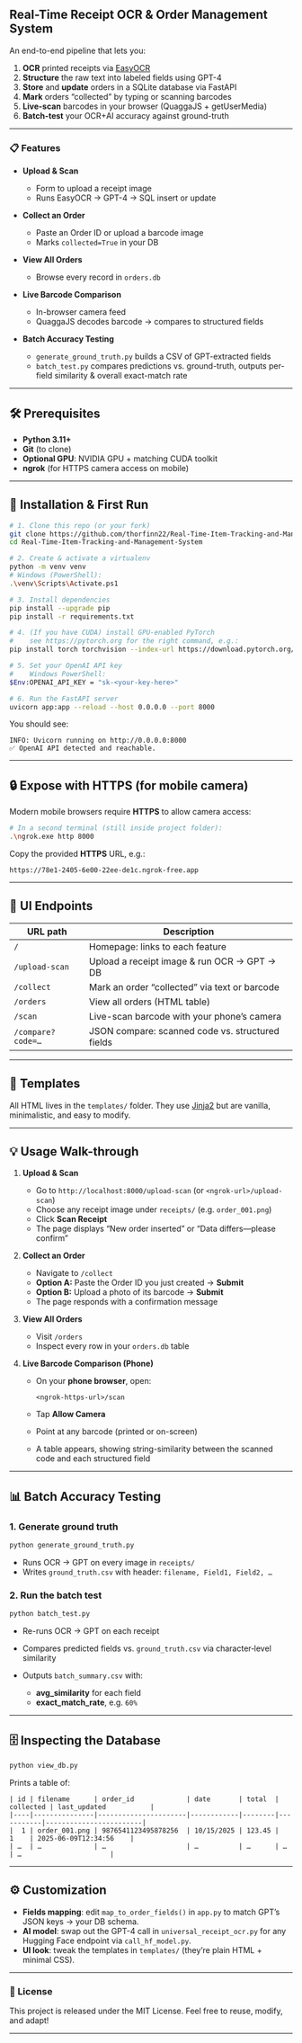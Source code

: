 ## Real-Time Receipt OCR & Order Management System

An end-to-end pipeline that lets you:

1. **OCR** printed receipts via [EasyOCR](https://github.com/JaidedAI/EasyOCR)
2. **Structure** the raw text into labeled fields using GPT-4
3. **Store** and **update** orders in a SQLite database via FastAPI
4. **Mark** orders “collected” by typing or scanning barcodes
5. **Live-scan** barcodes in your browser (QuaggaJS + getUserMedia)
6. **Batch-test** your OCR+AI accuracy against ground-truth

---

### 📋 Features

* **Upload & Scan**

  * Form to upload a receipt image
  * Runs EasyOCR → GPT-4 → SQL insert or update
* **Collect an Order**

  * Paste an Order ID or upload a barcode image
  * Marks `collected=True` in your DB
* **View All Orders**

  * Browse every record in `orders.db`
* **Live Barcode Comparison**

  * In-browser camera feed
  * QuaggaJS decodes barcode → compares to structured fields
* **Batch Accuracy Testing**

  * `generate_ground_truth.py` builds a CSV of GPT-extracted fields
  * `batch_test.py` compares predictions vs. ground-truth, outputs per-field similarity & overall exact-match rate

---

## 🛠️ Prerequisites

* **Python 3.11+**
* **Git** (to clone)
* **Optional GPU**: NVIDIA GPU + matching CUDA toolkit
* **ngrok** (for HTTPS camera access on mobile)

---

## 🚀 Installation & First Run

```bash
# 1. Clone this repo (or your fork)
git clone https://github.com/thorfinn22/Real-Time-Item-Tracking-and-Management-System.git
cd Real-Time-Item-Tracking-and-Management-System

# 2. Create & activate a virtualenv
python -m venv venv
# Windows (PowerShell):
.\venv\Scripts\Activate.ps1

# 3. Install dependencies
pip install --upgrade pip
pip install -r requirements.txt

# 4. (If you have CUDA) install GPU-enabled PyTorch
#    see https://pytorch.org for the right command, e.g.:
pip install torch torchvision --index-url https://download.pytorch.org/whl/cu117

# 5. Set your OpenAI API key
#    Windows PowerShell:
$Env:OPENAI_API_KEY = "sk-<your-key-here>"

# 6. Run the FastAPI server
uvicorn app:app --reload --host 0.0.0.0 --port 8000
```

You should see:

```
INFO: Uvicorn running on http://0.0.0.0:8000
✅ OpenAI API detected and reachable.
```

---

## 🔒 Expose with HTTPS (for mobile camera)

Modern mobile browsers require **HTTPS** to allow camera access:

```bash
# In a second terminal (still inside project folder):
.\ngrok.exe http 8000
```

Copy the provided **HTTPS** URL, e.g.:

```
https://78e1-2405-6e00-22ee-de1c.ngrok-free.app
```

---

## 🎨 UI Endpoints

| URL path          | Description                                      |
| ----------------- | ------------------------------------------------ |
| `/`               | Homepage: links to each feature                  |
| `/upload-scan`    | Upload a receipt image & run OCR → GPT → DB      |
| `/collect`        | Mark an order “collected” via text or barcode    |
| `/orders`         | View all orders (HTML table)                     |
| `/scan`           | Live-scan barcode with your phone’s camera       |
| `/compare?code=…` | JSON compare: scanned code vs. structured fields |

---

## 📂 Templates

All HTML lives in the `templates/` folder. They use [Jinja2](https://jinja.palletsprojects.com/) but are vanilla, minimalistic, and easy to modify.

---

## 💡 Usage Walk-through

1. **Upload & Scan**

   * Go to `http://localhost:8000/upload-scan` (or `<ngrok-url>/upload-scan`)
   * Choose any receipt image under `receipts/` (e.g. `order_001.png`)
   * Click **Scan Receipt**
   * The page displays “New order inserted” or “Data differs—please confirm”

2. **Collect an Order**

   * Navigate to `/collect`
   * **Option A:** Paste the Order ID you just created → **Submit**
   * **Option B:** Upload a photo of its barcode → **Submit**
   * The page responds with a confirmation message

3. **View All Orders**

   * Visit `/orders`
   * Inspect every row in your `orders.db` table

4. **Live Barcode Comparison (Phone)**

   * On your **phone browser**, open:

     ```
     <ngrok-https-url>/scan
     ```
   * Tap **Allow Camera**
   * Point at any barcode (printed or on-screen)
   * A table appears, showing string-similarity between the scanned code and each structured field

---

## 📊 Batch Accuracy Testing

### 1. Generate ground truth

```bash
python generate_ground_truth.py
```

* Runs OCR → GPT on every image in `receipts/`
* Writes `ground_truth.csv` with header: `filename, Field1, Field2, …`

### 2. Run the batch test

```bash
python batch_test.py
```

* Re-runs OCR → GPT on each receipt
* Compares predicted fields vs. `ground_truth.csv` via character‐level similarity
* Outputs `batch_summary.csv` with:

  * **avg\_similarity** for each field
  * **exact\_match\_rate**, e.g. `60%`

---

## 🗄️ Inspecting the Database

```bash
python view_db.py
```

Prints a table of:

```
| id | filename      | order_id             | date       | total  | collected | last_updated           |
|----|---------------|----------------------|------------|--------|-----------|------------------------|
|  1 | order_001.png | 9876541123495878256  | 10/15/2025 | 123.45 |      1    | 2025-06-09T12:34:56    |
| …  | …             | …                    | …          | …      | …         | …                      |
```

---

## ⚙️ Customization

* **Fields mapping**: edit `map_to_order_fields()` in `app.py` to match GPT’s JSON keys → your DB schema.
* **AI model**: swap out the GPT-4 call in `universal_receipt_ocr.py` for any Hugging Face endpoint via `call_hf_model.py`.
* **UI look**: tweak the templates in `templates/` (they’re plain HTML + minimal CSS).

---

### 📄 License

This project is released under the MIT License.
Feel free to reuse, modify, and adapt!

---


